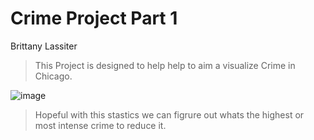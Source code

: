 # Crime Project Part 1
 

Brittany Lassiter 


> This Project is designed to help  help to aim a visualize Crime in Chicago.



![image](https://github.com/brittanymlassiter/Crime-Project-Part-1/assets/141593737/4e117fec-df3f-473a-a3c0-c27ee2a2b9ce)



> Hopeful with this stastics we can figrure out whats the highest or most intense crime to reduce it.
>
